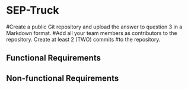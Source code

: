 # SEP-Truck

#Create a public Git repository and upload the answer to question 3 in a Markdown format.
#Add all your team members as contributors to the repository. Create at least 2 (TWO) commits
#to the repository.

Functional Requirements
- 

Non-functional Requirements
- 
